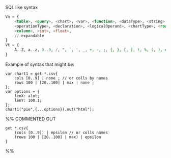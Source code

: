 
SQL like syntax
```sql
Vn = {
	<table>, <query>, <chart>, <var>, <function>, <dataType>, <string>, <char>,
	<operationType>, <declaration>, <logicalOperand>, <chartType>, <row>,
	<column>, <int>, <float>,
	// expandable  
}
Vt = {
	A..Z, a..z, 0..9, /, ", `, ', _, +, -, ;, {, }, [, ], !, %, (, ), #, =, ?, :,  
}
```


Example of syntax that might be:
```dsl
var chart1 = get *.csv{
	cols [0..9] | none ; // or colls by names
	rows 100 | [20..100] | max | none ;
};
var options = {
	lenX: alot;
	lenY: 100.1;
};
chart1("pie",{...options}).out("html");
```

%% COMMENTED OUT
```dsl
get *.csv{
	(cols [0..9]) | epsilon // or colls names
	(rows 100 | [20..100] | max) | epsilon
} 
```
%%
